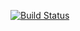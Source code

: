 [![Build Status](http://must-be.org/jenkins/job/consulo-images/badge/icon)](http://must-be.org/jenkins/job/consulo-images/)
